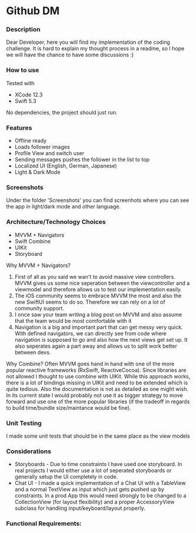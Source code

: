 # Github DM

### Description
Dear Developer, here you will find my implementation of the coding challenge.
It is hard to explain my thought process in a readme, so I hope we will have the chance to have some discussions :)

### How to use
Tested with
- XCode 12.3
- Swift 5.3

No dependencies, the project should just run.

### Features
- Offline ready
- Loads follower images
- Profile View and switch user
- Sending messages pushes the follower in the list to top
- Localized UI (English, German, Japanese)
- Light & Dark Mode

### Screenshots
Under the folder 'Screenshots' you can find screenhots where you can see the app in light/dark mode and other language.

### Architecture/Technology Choices
- MVVM + Navigators
- Swift Combine
- UIKit
- Storyboard

Why MVVM + Navigators?
1. First of all as you said we wan't to avoid massive view controllers. MVVM gives us some nice seperation between the viewcontroller and a viewmodel and therefore allows us to test our implementation easily.
2. The iOS community seems to embrace MVVM the most and also the new SwiftUI seems to do so. Therefore we can rely on a lot of community support.
3. I once saw your team writing a blog post on MVVM and also assume that the team would be most comfortable with it
4. Navigation is a big and important part that can get messy very quick. With defined navigators, we can directly see from code where navigation is supposed to go and also how the next views get set up.
It also seperates again a part away and allows us to split work better between devs.

Why Combine?
Often MVVM goes hand in hand with one of the more popular reactive frameworks (RxSwift, ReactiveCocoa).
Since libraries are not allowed I thought to use combine with UIKit.
While this approach works, there is a lot of bindings missing in UIKit and need to be extended which is quite tedious.
Also the documentation is not as detailed as one might wish.
In its current state I would probably not use it as bigger strategy to move forward and use one of the more popular libraries (if the tradeoff in regards to build time/bundle size/maintance would be fine).

### Unit Testing
I made some unit tests that should be in the same place as the view models

### Considerations
- Storyboards - Due to time constraints I have used one storyboard. In real projects I would either use a lot of seperated storyboards or generally setup the UI completely in code.
- Chat UI - I made a quick implementation of a Chat UI with a TableView and a normal TextView as input which just gets pushed up by constraints. In a prod App this would need strongly to be changed to a CollectionView (for layout flexibility) and a proper AccessoryView subclass for handling input/keyboard/layout properly.


### Functional Requirements:
